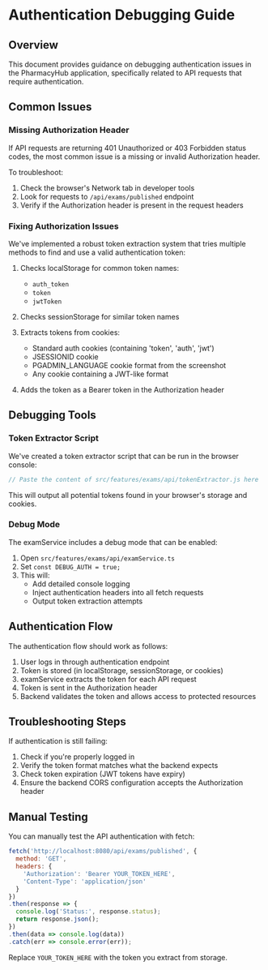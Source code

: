 # Authentication Debugging Guide

## Overview

This document provides guidance on debugging authentication issues in the PharmacyHub application, specifically related to API requests that require authentication.

## Common Issues

### Missing Authorization Header

If API requests are returning 401 Unauthorized or 403 Forbidden status codes, the most common issue is a missing or invalid Authorization header.

To troubleshoot:

1. Check the browser's Network tab in developer tools
2. Look for requests to `/api/exams/published` endpoint
3. Verify if the Authorization header is present in the request headers

### Fixing Authorization Issues

We've implemented a robust token extraction system that tries multiple methods to find and use a valid authentication token:

1. Checks localStorage for common token names:
   - `auth_token`
   - `token`
   - `jwtToken`

2. Checks sessionStorage for similar token names

3. Extracts tokens from cookies:
   - Standard auth cookies (containing 'token', 'auth', 'jwt')
   - JSESSIONID cookie
   - PGADMIN_LANGUAGE cookie format from the screenshot
   - Any cookie containing a JWT-like format

4. Adds the token as a Bearer token in the Authorization header

## Debugging Tools

### Token Extractor Script

We've created a token extractor script that can be run in the browser console:

```javascript
// Paste the content of src/features/exams/api/tokenExtractor.js here
```

This will output all potential tokens found in your browser's storage and cookies.

### Debug Mode

The examService includes a debug mode that can be enabled:

1. Open `src/features/exams/api/examService.ts`
2. Set `const DEBUG_AUTH = true;`
3. This will:
   - Add detailed console logging
   - Inject authentication headers into all fetch requests
   - Output token extraction attempts

## Authentication Flow

The authentication flow should work as follows:

1. User logs in through authentication endpoint
2. Token is stored (in localStorage, sessionStorage, or cookies)
3. examService extracts the token for each API request
4. Token is sent in the Authorization header
5. Backend validates the token and allows access to protected resources

## Troubleshooting Steps

If authentication is still failing:

1. Check if you're properly logged in
2. Verify the token format matches what the backend expects
3. Check token expiration (JWT tokens have expiry)
4. Ensure the backend CORS configuration accepts the Authorization header

## Manual Testing

You can manually test the API authentication with fetch:

```javascript
fetch('http://localhost:8080/api/exams/published', {
  method: 'GET',
  headers: {
    'Authorization': 'Bearer YOUR_TOKEN_HERE',
    'Content-Type': 'application/json'
  }
})
.then(response => {
  console.log('Status:', response.status);
  return response.json();
})
.then(data => console.log(data))
.catch(err => console.error(err));
```

Replace `YOUR_TOKEN_HERE` with the token you extract from storage.
